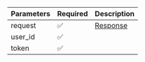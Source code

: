 | Parameters 	 | Required 	                | Description                                                             	    |
|-------------|----------	                |-------------------------------------------------------------------------	    |
| request  	| :white_check_mark:    | [Response](Response.md)                                                 	    |
| user_id     |  :white_check_mark:    |                                                                              |
| token       |  :white_check_mark:    |                                                                              |